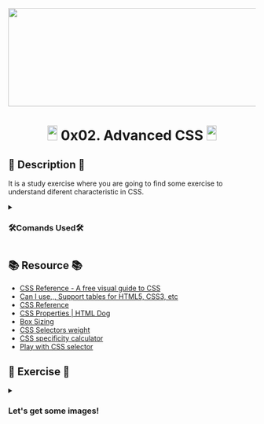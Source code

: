 <div align="center"><img src="https://user-images.githubusercontent.com/66263776/98416555-43fa9b80-204d-11eb-800a-df8e19b62655.jpg" width="700" height= "200"> </div>

# <div align="center"><img src="https://user-images.githubusercontent.com/66263776/98705433-b6b88f00-234b-11eb-97b7-cb193f7424f4.png" width="20" height= "30"> 0x02. Advanced CSS <img src="https://user-images.githubusercontent.com/66263776/98705433-b6b88f00-234b-11eb-97b7-cb193f7424f4.png" width="20" height= "30"> </div>

## :scroll: Description :scroll:
It is a study exercise where you are going to find some exercise to understand diferent characteristic in CSS.

<details>
    <summary><h3>🛠Comands Used🛠</h3></summary>
    <table>
        <tr>
            <th align="center"><center>Command</center></th>
            <th align="center"><center>Function</center>
            <th align="center"><center>Example</th>
        </tr>
    </table>
</details>

## :books: Resource :books:
* [CSS Reference - A free visual guide to CSS](https://cssreference.io/)
* [Can I use,,, Support tables for HTML5, CSS3, etc](https://caniuse.com/)
* [CSS Reference](http://ref.openweb.io/CSS/)
* [CSS Properties | HTML Dog](https://htmldog.com/references/css/properties/)
* [Box Sizing](https://css-tricks.com/box-sizing/)
* [CSS Selectors weight](http://www.standardista.com/wp-content/uploads/2012/01/specificity3.pdf)
* [CSS specificity calculator](https://www.codecaptain.io/tools/css-specificity-calculator)
* [Play with CSS selector](https://frontend30.com/css-selectors-cheatsheet/)

## :memo: Exercise :memo:
<details>
    <summary><h3>Let's get some images!</h3></summary>
    <p>The description of the project contains some inspiration for the final look of the project but we’ll have to download some images.</p>
    <p>Head to unsplash and download 10 high resolution images that look as close to the final product that you’re going to make. You will be using these same high res images for a project on Responsive Design in the future. Remember to also include the 3 images (the 2 logos and the favicon) linked in the description of the project.</p>
    <p>The images should all be representative of category they belong to. Images in the work category should be closely related to work.</p>
    <a href="https://github.com/CBarreiro96/holbertonschool-web_front_end/tree/main/0x02-CSS_advanced/images">push here</a>
</details>
